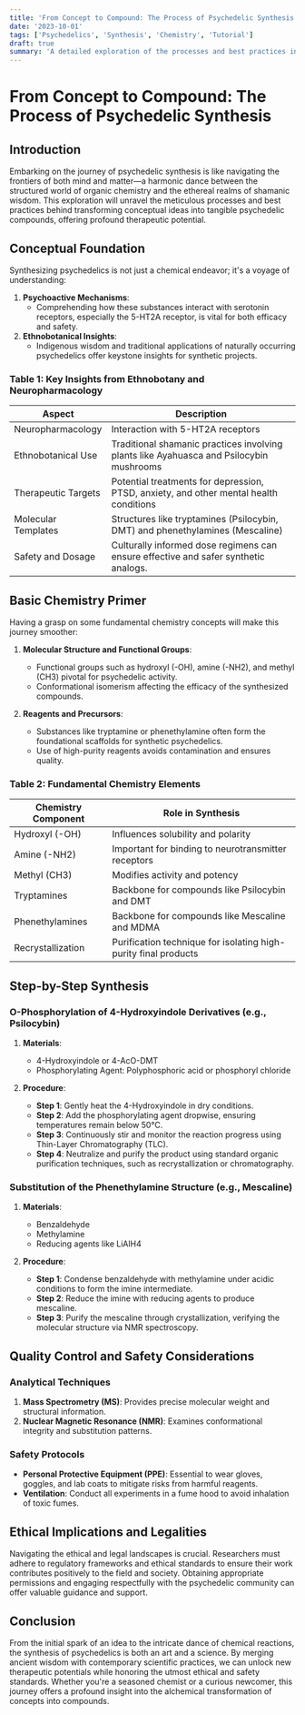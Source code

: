 ```yaml
---
title: 'From Concept to Compound: The Process of Psychedelic Synthesis'
date: '2023-10-01'
tags: ['Psychedelics', 'Synthesis', 'Chemistry', 'Tutorial']
draft: true
summary: 'A detailed exploration of the processes and best practices involved in synthesizing psychedelics, from initial concept to the final compound.'
---
```


# From Concept to Compound: The Process of Psychedelic Synthesis

## Introduction

Embarking on the journey of psychedelic synthesis is like navigating the frontiers of both mind and matter—a harmonic dance between the structured world of organic chemistry and the ethereal realms of shamanic wisdom. This exploration will unravel the meticulous processes and best practices behind transforming conceptual ideas into tangible psychedelic compounds, offering profound therapeutic potential.

## Conceptual Foundation

Synthesizing psychedelics is not just a chemical endeavor; it's a voyage of understanding:

1. **Psychoactive Mechanisms**:
    - Comprehending how these substances interact with serotonin receptors, especially the 5-HT2A receptor, is vital for both efficacy and safety.
2. **Ethnobotanical Insights**:
    - Indigenous wisdom and traditional applications of naturally occurring psychedelics offer keystone insights for synthetic projects.

### Table 1: Key Insights from Ethnobotany and Neuropharmacology

| **Aspect**          | **Description**                                                                                                                                                  |
|---------------------|------------------------------------------------------------------------------------------------------------------------------------------------------------------|
| Neuropharmacology   | Interaction with 5-HT2A receptors                                                                                                                                |
| Ethnobotanical Use  | Traditional shamanic practices involving plants like Ayahuasca and Psilocybin mushrooms                                                                          |
| Therapeutic Targets | Potential treatments for depression, PTSD, anxiety, and other mental health conditions                                                                           |
| Molecular Templates | Structures like tryptamines (Psilocybin, DMT) and phenethylamines (Mescaline)                                                                                   |
| Safety and Dosage   | Culturally informed dose regimens can ensure effective and safer synthetic analogs.                                                                                |

## Basic Chemistry Primer

Having a grasp on some fundamental chemistry concepts will make this journey smoother:

1. **Molecular Structure and Functional Groups**:
   - Functional groups such as hydroxyl (-OH), amine (-NH2), and methyl (CH3) pivotal for psychedelic activity.
   - Conformational isomerism affecting the efficacy of the synthesized compounds.

2. **Reagents and Precursors**:
   - Substances like tryptamine or phenethylamine often form the foundational scaffolds for synthetic psychedelics.
   - Use of high-purity reagents avoids contamination and ensures quality.

### Table 2: Fundamental Chemistry Elements

| **Chemistry Component** | **Role in Synthesis**                                           |
|-------------------------|-----------------------------------------------------------------|
| Hydroxyl (-OH)          | Influences solubility and polarity                              |
| Amine (-NH2)            | Important for binding to neurotransmitter receptors             |
| Methyl (CH3)            | Modifies activity and potency                                   |
| Tryptamines             | Backbone for compounds like Psilocybin and DMT                  |
| Phenethylamines         | Backbone for compounds like Mescaline and MDMA                  |
| Recrystallization       | Purification technique for isolating high-purity final products |

## Step-by-Step Synthesis

### O-Phosphorylation of 4-Hydroxyindole Derivatives (e.g., Psilocybin)

1. **Materials**:
   - 4-Hydroxyindole or 4-AcO-DMT
   - Phosphorylating Agent: Polyphosphoric acid or phosphoryl chloride

2. **Procedure**:
   - **Step 1**: Gently heat the 4-Hydroxyindole in dry conditions.
   - **Step 2**: Add the phosphorylating agent dropwise, ensuring temperatures remain below 50°C.
   - **Step 3**: Continuously stir and monitor the reaction progress using Thin-Layer Chromatography (TLC).
   - **Step 4**: Neutralize and purify the product using standard organic purification techniques, such as recrystallization or chromatography.

### Substitution of the Phenethylamine Structure (e.g., Mescaline)

1. **Materials**:
   - Benzaldehyde
   - Methylamine
   - Reducing agents like LiAlH4

2. **Procedure**:
   - **Step 1**: Condense benzaldehyde with methylamine under acidic conditions to form the imine intermediate.
   - **Step 2**: Reduce the imine with reducing agents to produce mescaline.
   - **Step 3**: Purify the mescaline through crystallization, verifying the molecular structure via NMR spectroscopy.

## Quality Control and Safety Considerations

### Analytical Techniques

1. **Mass Spectrometry (MS)**: Provides precise molecular weight and structural information.
2. **Nuclear Magnetic Resonance (NMR)**: Examines conformational integrity and substitution patterns.

### Safety Protocols

- **Personal Protective Equipment (PPE)**: Essential to wear gloves, goggles, and lab coats to mitigate risks from harmful reagents.
- **Ventilation**: Conduct all experiments in a fume hood to avoid inhalation of toxic fumes.

## Ethical Implications and Legalities

Navigating the ethical and legal landscapes is crucial. Researchers must adhere to regulatory frameworks and ethical standards to ensure their work contributes positively to the field and society. Obtaining appropriate permissions and engaging respectfully with the psychedelic community can offer valuable guidance and support.

## Conclusion

From the initial spark of an idea to the intricate dance of chemical reactions, the synthesis of psychedelics is both an art and a science. By merging ancient wisdom with contemporary scientific practices, we can unlock new therapeutic potentials while honoring the utmost ethical and safety standards. Whether you're a seasoned chemist or a curious newcomer, this journey offers a profound insight into the alchemical transformation of concepts into compounds.